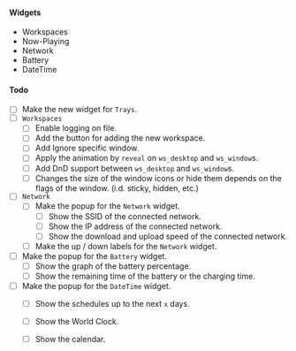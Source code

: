 #### Widgets
 * Workspaces
 * Now-Playing 
 * Network 
 * Battery 
 * DateTime

#### Todo
 - [ ] Make the new widget for `Trays`.
 - [ ] `Workspaces`
   - [ ] Enable logging on file.
   - [ ] Add the button for adding the new workspace.
   - [ ] Add Ignore specific window.
   - [ ] Apply the animation by `reveal` on `ws_desktop` and `ws_window`s.
   - [ ] Add DnD support between `ws_desktop` and `ws_window`s.
   - [ ] Changes the size of the window icons or hide them depends on the flags of the window. (i.d. sticky, hidden, etc.)
 - [ ] `Network`
    - [ ] Make the popup for the `Network` widget.
      - [ ] Show the SSID of the connected network.
      - [ ] Show the IP address of the connected network.
      - [ ] Show the download and upload speed of the connected network.
    - [ ] Make the up / down labels for the `Network` widget.
 - [ ] Make the popup for the `Battery` widget.
   - [ ] Show the graph of the battery percentage.
   - [ ] Show the remaining time of the battery or the charging time.
 - [ ] Make the popup for the `DateTime` widget.
   - [ ] Show the schedules up to the next `x` days.
   - [ ] Show the World Clock.
   - [ ] Show the calendar.

